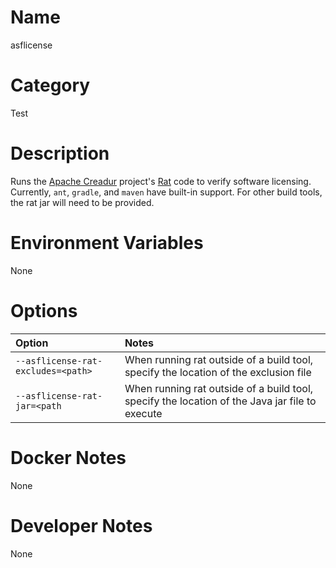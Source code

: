 <!---
  Licensed to the Apache Software Foundation (ASF) under one
  or more contributor license agreements.  See the NOTICE file
  distributed with this work for additional information
  regarding copyright ownership.  The ASF licenses this file
  to you under the Apache License, Version 2.0 (the
  "License"); you may not use this file except in compliance
  with the License.  You may obtain a copy of the License at

    http://www.apache.org/licenses/LICENSE-2.0

  Unless required by applicable law or agreed to in writing,
  software distributed under the License is distributed on an
  "AS IS" BASIS, WITHOUT WARRANTIES OR CONDITIONS OF ANY
  KIND, either express or implied.  See the License for the
  specific language governing permissions and limitations
  under the License.
-->

# Name

asflicense

# Category

Test

# Description

Runs the [Apache Creadur](http://creadur.apache.org) project's [Rat](http://creadur.apache.org/rat/) code to verify software licensing.  Currently, `ant`, `gradle`, and `maven` have built-in support. For other build tools, the rat jar will need to be provided.

# Environment Variables

None

# Options

| Option | Notes |
|:---------|:------|
| `--asflicense-rat-excludes=<path>` | When running rat outside of a build tool, specify the location of the exclusion file |
| `--asflicense-rat-jar=<path` | When running rat outside of a build tool, specify the location of the Java jar file to execute |

# Docker Notes

None

# Developer Notes

None
